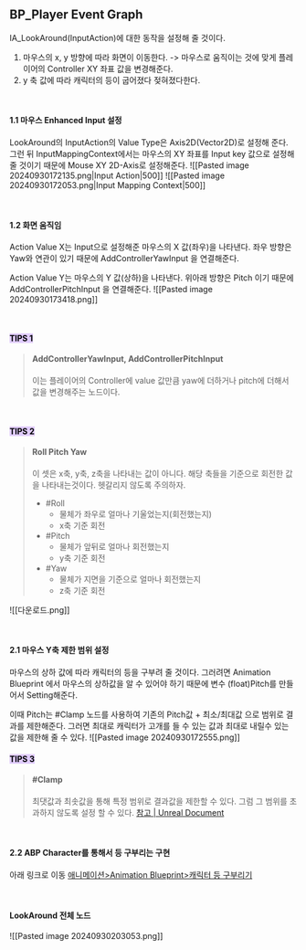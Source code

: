 <br>

## BP_Player Event Graph

IA_LookAround(InputAction)에 대한 동작을 설정해 줄 것이다.

1. 마우스의 x, y 방향에 따라 화면이 이동한다. 
	-> 마우스로 움직이는 것에 맞게  플레이어의 Controller XY 좌표 값을 변경해준다.
2. y 축 값에 따라 캐릭터의 등이 굽어졌다 젖혀졌다한다.


<br>

#### 1.1 마우스 Enhanced Input 설정
LookAround의 InputAction의 Value Type은 Axis2D(Vector2D)로 설정해 준다. 그런 뒤 InputMappingContext에서는 마우스의 XY 좌표를 Input key 값으로 설정해 줄 것이기 때문에 Mouse XY 2D-Axis로 설정해준다.
![[Pasted image 20240930172135.png|Input Action|500]]
![[Pasted image 20240930172053.png|Input Mapping Context|500]]

<br>

#### 1.2 화면 움직임
Action Value X는 Input으로 설정해준 마우스의 X 값(좌우)을 나타낸다. 좌우 방향은 Yaw와 연관이 있기 때문에 AddControllerYawInput 을 연결해준다.

Action Value Y는 마우스의 Y 값(상하)을 나타낸다. 위아래 방향은 Pitch 이기 때문에 AddControllerPitchInput 을 연결해준다.
![[Pasted image 20240930173418.png]]

<br>

 #### <mark style="background: #D2B3FFA6;">TIPS 1</mark>
> #### AddControllerYawInput, AddControllerPitchInput
> 이는 플레이어의 Controller에 value 값만큼 yaw에 더하거나 pitch에 더해서 값을 변경해주는 노드이다.

<br>

 #### <mark style="background: #D2B3FFA6;">TIPS 2</mark>
> #### Roll Pitch Yaw
> 이 셋은 x축, y축, z축을 나타내는 값이 아니다. 해당 축들을 기준으로 회전한 값을 나타내는것이다. 헷갈리지 않도록 주의하자.
>  
>- #Roll 
>	- 물체가 좌우로 얼마나 기울었는지(회전했는지) 
>	- x축 기준 회전
>- #Pitch
>	- 물체가 앞뒤로 얼마나 회전했는지 
>	- y축 기준 회전
>- #Yaw 
>	- 물체가 지면을 기준으로 얼마나 회전했는지 
>	- z축 기준 회전
>	
![[다운로드.png]]

<br>

#### 2.1 마우스 Y축 제한 범위 설정
마우스의 상하 값에 따라 캐릭터의 등을 구부려 줄 것이다. 그러려면 Animation Blueprint 에서 마우스의 상하값을 알 수 있어야 하기 때문에 변수 (float)Pitch를 만들어서 Setting해준다. 

이때 Pitch는 #Clamp 노드를 사용하여 기존의 Pitch값 + 최소/최대값 으로 범위로 결과를 제한해준다. 그러면 최대로 캐릭터가 고개를 들 수 있는 값과 최대로 내릴수 있는 값을 제한해 줄 수 있다.
![[Pasted image 20240930172555.png]]

 #### <mark style="background: #D2B3FFA6;">TIPS 3</mark>
> #### #Clamp
> 최댓값과 최솟값을 통해 특정 범위로 결과값을 제한할 수 있다. 그럼 그 범위를 초과하지 않도록 설정 할 수 있다.
> [참고 | Unreal Document](https://dev.epicgames.com/documentation/ko-kr/unreal-engine/math-material-expressions-in-unreal-engine)

<br>

#### 2.2 ABP Character를 통해서 등 구부리는 구현
아래 링크로 이동
[애니메이션>Animation Blueprint>캐릭터 등 구부리기](캐릭터%20등%20구부리기(마우스%20상하)_LookAroundInput.md)

<br>

#### LookAround 전체 노드
![[Pasted image 20240930203053.png]]